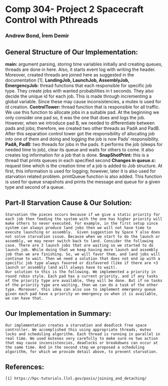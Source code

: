 # Comp 304- Project 2 Spacecraft Control with Pthreads

### Andrew Bond, İrem Demir

## General Structure of Our Implementation:
   **main:** argument parsing, storing time variables initially and creating queues, threads are done in here. Also, it starts event log with writing the header. Moreover, created threads are joined here as suggested in the documentation [1]. 
    **LandingJob, LaunchJob, AssemblyJob, EmergencyJob:** thread functions that each responsible for specific job type. They create jobs with wanted probabilities in t seconds. They also decide the unique id for each job. This is made through incrementing a global variable. Since these may cause inconsistencies, a mutex is used for id creation. 
    **ControlTower:** thread function that is responsible for all traffic. We use this function to allocate jobs in a suitable pad. At the beginning we only consider one pad so, it was the one that does and logs the job. However, when we introduce pad B, we needed to differentiate between pads and jobs; therefore, we created two other threads as PadA and PadB. After this separation control tower got the responsibility of allocating job into one of them and doing and logging the job is now Pads’ responsibility.
    **PadA, PadB:** two threads for jobs in the pads. It performs the job (sleeps for needed time to job), clear its queue and waits for others to come. It also creates log information for a job that is done. 
    **SnapShotPrint:** this is a thread that prints queues in each specified second
    **Changes in queue.c:** request time which is the creation time of a job is added to Job structure.  At first, this information is used for logging; however, later it is also used for starvation related problem. printQueue function is also added. This function is used for queue snapshots and prints the message and queue for a given type and second of a queue.

## Part-II Starvation Cause & Our Solution:
    Starvation the pieces occurs because if we give a static priority for each job then feeding the system with the one has higher priority will make others to never executed. For example, in the first setup since system can always produce land jobs then we will not have time to execute launching or assembly.  Given suggestion by Space Y also does not solve starvation issue. Because when we start to do the launch or assembly, we may never switch back to land. Consider the following case. There are 3 launch jobs that are waiting so we started to do launch job. While doing that we keep having more launch and assembly job than we are finishing. So, we will favor them, and land jobs will continue to wait. Then we need a solution that does not end up with a specific job type always favored or disfavored (like if there are +3 launch or assembly land will always have to wait). 
    Our solution to this is the following. We implemented a priority in round robin style. Each pad has a current priority, and if any tasks of the priority type are available, they will be done. But if no tasks of the priority type are waiting, then we can do a task of the other type. Moreover, this idea can also use to implement emergency queue given each pad have a priority on emergency so when it is available, we can have that. 
 
## Our Implementation in Summary:
    Our implementation creates a starvation and deadlock free space controller. We accomplished this using appropriate threads, mutex locks and scheduling algorithm. Each thread is running in parallel in real time. We used mutexes very carefully to make sure no two action that may cause inconsistencies, deadlocks or breakdowns can occur at the same time. And in the second step we proposed a scheduling algorithm, for which we provide detail above, to prevent starvation.   

## References:
    [1] https://hpc-tutorials.llnl.gov/posix/joining_and_detaching/

